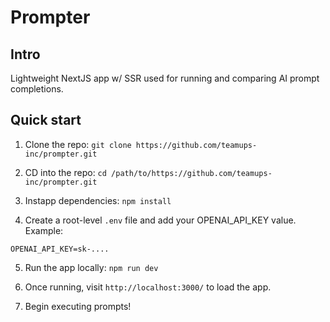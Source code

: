 # Prompter
## Intro
Lightweight NextJS app w/ SSR used for running and comparing AI prompt completions.

## Quick start
1. Clone the repo: `git clone https://github.com/teamups-inc/prompter.git`

2. CD into the repo: `cd /path/to/https://github.com/teamups-inc/prompter.git`

3. Instapp dependencies: `npm install`

4. Create a root-level `.env` file and add your OPENAI_API_KEY value. Example:

```
OPENAI_API_KEY=sk-....
```

5. Run the app locally: `npm run dev`

6. Once running, visit `http://localhost:3000/` to load the app.

7. Begin executing prompts!